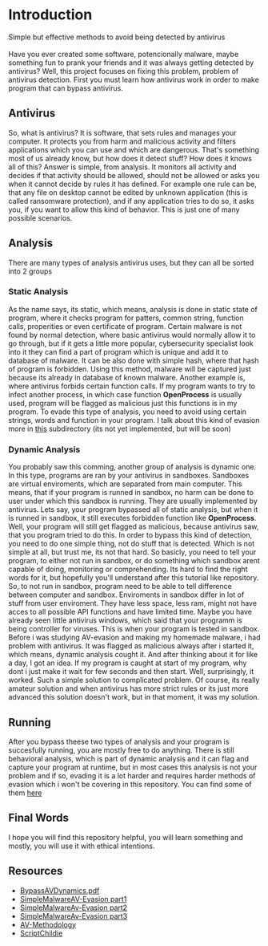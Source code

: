 # Introduction
Simple but effective methods to avoid being detected by antivirus
<br><br>
Have you ever created some software, potencionally malware, maybe something fun to prank your friends and it was always getting detected by antivirus?
Well, this project focuses on fixing this problem, problem of antivirus detection. First you must learn how antivirus work in order to make program that can bypass antivirus.
## Antivirus
So, what is antivirus? It is software, that sets rules and manages your computer. It protects you from harm and malicious activity and filters applications which you can use and which are dangerous. That's something most of us already know, but how does it detect stuff? How does it knows all of this? Answer is simple, from analysis. It monitors all activity and decides if that activity should be allowed, should not be allowed or asks you when it cannot decide by rules it has defined. For example one rule can be, that any file on desktop cannot be edited by unknown application (this is called ransomware protection), and if any application tries to do so, it asks you, if you want to allow this kind of behavior. This is just one of many possible scenarios.
## Analysis
There are many types of analysis antivirus uses, but they can all be sorted into 2 groups
### Static Analysis
As the name says, its static, which means, analysis is done in static state of program, where it checks program for patters, common string, function calls, properities or even certificate of program.
Certain malware is not found by normal detection, where basic antivirus would normally allow it to go through, but if it gets a little more popular, cybersecurity specialist look into it they can find a part of program which is unique and add it to database of malware. It can be also done with simple hash, where that hash of program is forbidden. Using this method, malware will be captured just because its already in database of known malware.
Another example is, where antivirus forbids certain function calls. If my program wants to try to infect another process, in which case function <b>OpenProcess</b> is usually used, program will be flagged as malicious just this functions is in my program. To evade this type of analysis, you need to avoid using certain strings, words and function in your program. I talk about this kind of evasion more in <a href="https://github.com/julecko/AV-Evasion/tree/master/payload_encrypted">this</a> subdirectory (its not yet implemented, but will be soon)
### Dynamic Analysis
You probably saw this comming, another group of analysis is dynamic one. In this type, programs are ran by your antivirus in sandboxes. Sandboxes are virtual enviroments, which are separated from main computer. This means, that if your program is runned in sandbox, no harm can be done to user under which this sandbox is running. They are usually implemented by antivirus. Lets say, your program bypassed all of static analysis, but when it is runned in sandbox, it still executes forbidden function like <b>OpenProcess</b>. Well, your program will still get flagged as malicious, because antivirus saw, that you program tried to do this. In order to bypass this kind of detection, you need to do one simple thing, not do stuff that is detected. Which is not simple at all, but trust me, its not that hard. So basicly, you need to tell your program, to either not run in sandbox, or do something which sandbox arent capable of doing, monitoring or comprehending. Its hard to find the right words for it, but hopefully you'll understand after this tutorial like repository. So, to not run in sandbox, program need to be able to tell difference between computer and sandbox. Enviroments in sandbox differ in lot of stuff from user enviroment. They have less space, less ram, might not have acces to all possible API functions and have limited time. Maybe you have already seen little antivirus windows, which said that your programm is being controller for viruses. This is when your program is tested in sandbox. Before i was studying AV-evasion and making my homemade malware, i had problem with antivirus. It was flagged as malicious always after i started it, which means, dynamic analysis cought it. And after thinking about it for like a day, I got an idea. If my program is caught at start of my program, why dont i just make it wait for few seconds and then start. Well, surprisingly, it worked. Such a simple solution to complicated problem. Of course, its really amateur solution and when antivirus has more strict rules or its just more advanced this solution doesn't work, but in that moment, it was my solution.
## Running
After you bypass theese two types of analysis and your program is succesfully running, you are mostly free to do anything. There is still behavioral analysis, which is part of dynamic analysis and it can flag and capture your program at runtime, but in most cases this analysis is not your problem and if so, evading it is a lot harder and requires harder methods of evasion which i won't be covering in this repository. You can find some of them <a href="https://www.scriptchildie.com/">here</a>
## Final Words
I hope you will find this repository helpful, you will learn something and mostly, you will use it with ethical intentions.

## Resources
- [BypassAVDynamics.pdf](https://wikileaks.org/ciav7p1/cms/files/BypassAVDynamics.pdf)
- [SimpleMalwareAV-Evasion part1](https://cocomelonc.github.io/tutorial/2021/09/04/simple-malware-av-evasion.html)
- [SimpleMalwareAv-Evasion part2](https://cocomelonc.github.io/tutorial/2021/09/06/simple-malware-av-evasion-2.html)
- [SimpleMalwareAv-Evasion part3](https://cocomelonc.github.io/tutorial/2021/12/25/simple-malware-av-evasion-3.html)
- [AV-Methodology](https://book.hacktricks.xyz/windows-hardening/av-bypass)
- [ScriptChildie](https://www.scriptchildie.com/)
